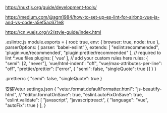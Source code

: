 https://nuxtjs.org/guide/development-tools/

https://medium.com/@agm1984/how-to-set-up-es-lint-for-airbnb-vue-js-and-vs-code-a5ef5ac671e8

https://cn.vuejs.org/v2/style-guide/index.html

.eslintrc.js
module.exports = {
  root: true,
  env: {
    browser: true,
    node: true
  },
  parserOptions: {
    parser: 'babel-eslint'
  },
  extends: [
    "eslint:recommended",
    'plugin:vue/recommended',
    "plugin:prettier/recommended"
  ],
  // required to lint *.vue files
  plugins: [
    'vue'
  ],
  // add your custom rules here
  rules: {
    "semi": [2, "never"],
    'vue/html-indent': "off",
    "vue/max-attributes-per-line": "off",
    "prettier/prettier": ["error", {
      "semi": false,
      "singleQuote": true
    }]
  }
}








.prettierrc
{
  "semi": false,
  "singleQuote": true
}


安装Vetur
settings.json
{
  "vetur.format.defaultFormatter.html": "js-beautify-html",
  // "editor.formatOnSave": true,
  "eslint.autoFixOnSave": true,
  "eslint.validate": [
    "javascript",
    "javascriptreact",
    {
      "language": "vue",
      "autoFix": true
    }
  ],
}